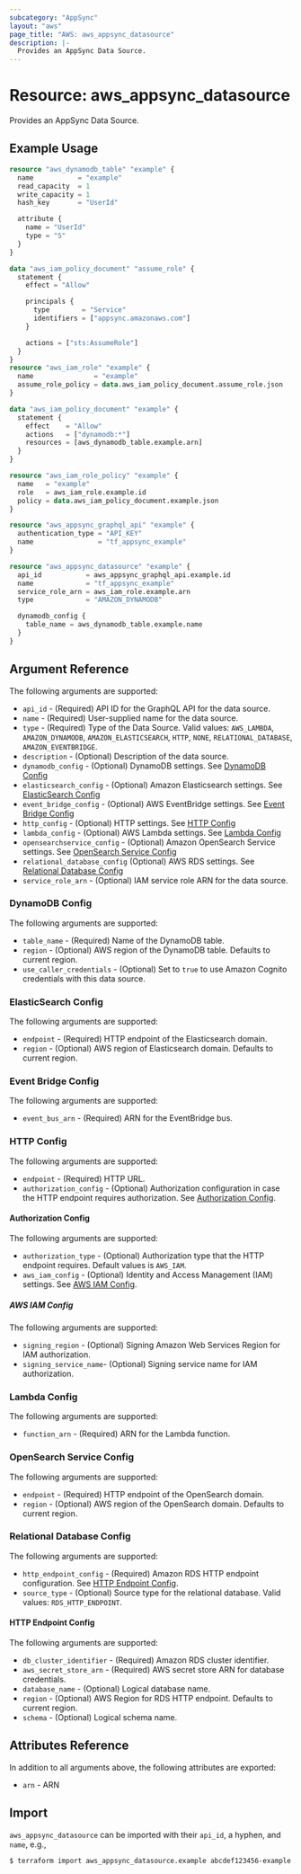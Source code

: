 ```yaml
---
subcategory: "AppSync"
layout: "aws"
page_title: "AWS: aws_appsync_datasource"
description: |-
  Provides an AppSync Data Source.
---
```


# Resource: aws_appsync_datasource

Provides an AppSync Data Source.

## Example Usage

```terraform
resource "aws_dynamodb_table" "example" {
  name           = "example"
  read_capacity  = 1
  write_capacity = 1
  hash_key       = "UserId"

  attribute {
    name = "UserId"
    type = "S"
  }
}

data "aws_iam_policy_document" "assume_role" {
  statement {
    effect = "Allow"

    principals {
      type        = "Service"
      identifiers = ["appsync.amazonaws.com"]
    }

    actions = ["sts:AssumeRole"]
  }
}
resource "aws_iam_role" "example" {
  name               = "example"
  assume_role_policy = data.aws_iam_policy_document.assume_role.json
}

data "aws_iam_policy_document" "example" {
  statement {
    effect    = "Allow"
    actions   = ["dynamodb:*"]
    resources = [aws_dynamodb_table.example.arn]
  }
}

resource "aws_iam_role_policy" "example" {
  name   = "example"
  role   = aws_iam_role.example.id
  policy = data.aws_iam_policy_document.example.json
}

resource "aws_appsync_graphql_api" "example" {
  authentication_type = "API_KEY"
  name                = "tf_appsync_example"
}

resource "aws_appsync_datasource" "example" {
  api_id           = aws_appsync_graphql_api.example.id
  name             = "tf_appsync_example"
  service_role_arn = aws_iam_role.example.arn
  type             = "AMAZON_DYNAMODB"

  dynamodb_config {
    table_name = aws_dynamodb_table.example.name
  }
}
```

## Argument Reference

The following arguments are supported:

* `api_id` - (Required) API ID for the GraphQL API for the data source.
* `name` - (Required) User-supplied name for the data source.
* `type` - (Required) Type of the Data Source. Valid values: `AWS_LAMBDA`, `AMAZON_DYNAMODB`, `AMAZON_ELASTICSEARCH`, `HTTP`, `NONE`, `RELATIONAL_DATABASE`, `AMAZON_EVENTBRIDGE`.
* `description` - (Optional) Description of the data source.
* `dynamodb_config` - (Optional) DynamoDB settings. See [DynamoDB Config](#dynamodb-config)
* `elasticsearch_config` - (Optional) Amazon Elasticsearch settings. See [ElasticSearch Config](#elasticsearch-config)
* `event_bridge_config` - (Optional) AWS EventBridge settings. See [Event Bridge Config](#event-bridge-config)
* `http_config` - (Optional) HTTP settings. See [HTTP Config](#http-config)
* `lambda_config` - (Optional) AWS Lambda settings. See [Lambda Config](#lambda-config)
* `opensearchservice_config` - (Optional) Amazon OpenSearch Service settings. See [OpenSearch Service Config](#opensearch-service-config)
* `relational_database_config` (Optional) AWS RDS settings. See [Relational Database Config](#relational-database-config)
* `service_role_arn` - (Optional) IAM service role ARN for the data source.

### DynamoDB Config

The following arguments are supported:

* `table_name` - (Required) Name of the DynamoDB table.
* `region` - (Optional) AWS region of the DynamoDB table. Defaults to current region.
* `use_caller_credentials` - (Optional) Set to `true` to use Amazon Cognito credentials with this data source.

### ElasticSearch Config

The following arguments are supported:

* `endpoint` - (Required) HTTP endpoint of the Elasticsearch domain.
* `region` - (Optional) AWS region of Elasticsearch domain. Defaults to current region.

### Event Bridge Config

The following arguments are supported:

* `event_bus_arn` - (Required) ARN for the EventBridge bus.

### HTTP Config

The following arguments are supported:

* `endpoint` - (Required) HTTP URL.
* `authorization_config` - (Optional) Authorization configuration in case the HTTP endpoint requires authorization. See [Authorization Config](#authorization-config).

#### Authorization Config

The following arguments are supported:

* `authorization_type` - (Optional) Authorization type that the HTTP endpoint requires. Default values is `AWS_IAM`.
* `aws_iam_config` - (Optional) Identity and Access Management (IAM) settings. See [AWS IAM Config](#aws-iam-config).

##### AWS IAM Config

The following arguments are supported:

* `signing_region` - (Optional) Signing Amazon Web Services Region for IAM authorization.
* `signing_service_name`- (Optional) Signing service name for IAM authorization.

### Lambda Config

The following arguments are supported:

* `function_arn` - (Required) ARN for the Lambda function.

### OpenSearch Service Config

The following arguments are supported:

* `endpoint` - (Required) HTTP endpoint of the OpenSearch domain.
* `region` - (Optional) AWS region of the OpenSearch domain. Defaults to current region.

### Relational Database Config

The following arguments are supported:

* `http_endpoint_config` - (Required) Amazon RDS HTTP endpoint configuration. See [HTTP Endpoint Config](#http-endpoint-config).
* `source_type` - (Optional) Source type for the relational database. Valid values: `RDS_HTTP_ENDPOINT`.

#### HTTP Endpoint Config

The following arguments are supported:

* `db_cluster_identifier` - (Required) Amazon RDS cluster identifier.
* `aws_secret_store_arn` - (Required) AWS secret store ARN for database credentials.
* `database_name` - (Optional) Logical database name.
* `region` - (Optional) AWS Region for RDS HTTP endpoint. Defaults to current region.
* `schema` - (Optional) Logical schema name.

## Attributes Reference

In addition to all arguments above, the following attributes are exported:

* `arn` - ARN

## Import

`aws_appsync_datasource` can be imported with their `api_id`, a hyphen, and `name`, e.g.,

```
$ terraform import aws_appsync_datasource.example abcdef123456-example
```
